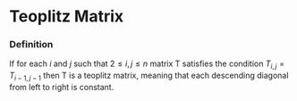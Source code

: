 # Teoplitz Matrix

### Definition
If for each $i$ and $j$ such that $2 \le i,j \le n$ matrix T satisfies the condition $T_{i,j} = T_{i-1, j-1}$ then T is a teoplitz matrix, meaning that each descending diagonal from left to right is constant.